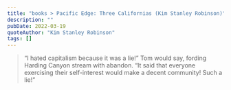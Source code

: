 ```yaml
---
title: "books > Pacific Edge: Three Californias (Kim Stanley Robinson)"
description: ""
pubDate: 2022-03-19
quoteAuthor: "Kim Stanley Robinson"
tags: []
---
```


> “I hated capitalism because it was a lie!” Tom would say, fording Harding Canyon stream with abandon. “It said that everyone exercising their self-interest would make a decent community! Such a lie!”